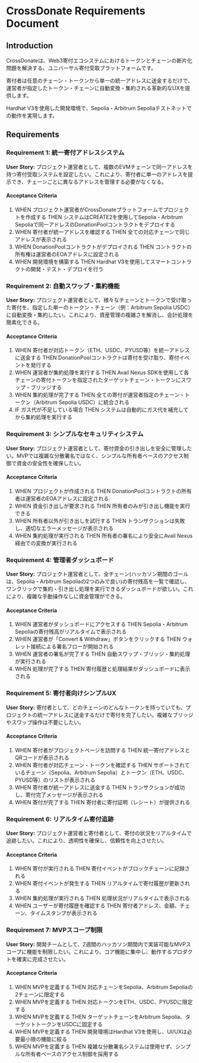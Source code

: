 # CrossDonate Requirements Document

## Introduction

CrossDonateは、Web3寄付エコシステムにおけるトークンとチェーンの断片化問題を解決する、ユニバーサル寄付受取プラットフォームです。

寄付者は任意のチェーン・トークンから単一の統一アドレスに送金するだけで、運営者が指定したトークン・チェーンに自動変換・集約される革新的なUXを提供します。

Hardhat V3を使用した開発環境で、Sepolia・Arbitrum Sepoliaテストネットでの動作を実現します。

## Requirements

### Requirement 1: 統一寄付アドレスシステム

**User Story:** プロジェクト運営者として、複数のEVMチェーンで同一アドレスを持つ寄付受取システムを設定したい。これにより、寄付者に単一のアドレスを提示でき、チェーンごとに異なるアドレスを管理する必要がなくなる。

#### Acceptance Criteria

1. WHEN プロジェクト運営者がCrossDonateプラットフォームでプロジェクトを作成する THEN システムはCREATE2を使用してSepolia・Arbitrum Sepoliaで同一アドレスのDonationPoolコントラクトをデプロイする
2. WHEN 寄付者が統一アドレスを確認する THEN 全ての対応チェーンで同じアドレスが表示される
3. WHEN DonationPoolコントラクトがデプロイされる THEN コントラクトの所有権は運営者のEOAアドレスに設定される
4. WHEN 開発環境を構築する THEN Hardhat V3を使用してスマートコントラクトの開発・テスト・デプロイを行う

### Requirement 2: 自動スワップ・集約機能

**User Story:** プロジェクト運営者として、様々なチェーンとトークンで受け取った寄付を、指定した単一のトークン・チェーン（例：Arbitrum Sepolia USDC）に自動変換・集約したい。これにより、資産管理の複雑さを解消し、会計処理を簡素化できる。

#### Acceptance Criteria

1. WHEN 寄付者が対応トークン（ETH、USDC、PYUSD等）を統一アドレスに送金する THEN DonationPoolコントラクトは寄付を受け取り、寄付イベントを発行する
2. WHEN 運営者が集約処理を実行する THEN Avail Nexus SDKを使用して各チェーンの寄付トークンを指定されたターゲットチェーン・トークンにスワップ・ブリッジする
3. WHEN 集約処理が完了する THEN 全ての寄付が運営者指定のチェーン・トークン（Arbitrum Sepolia USDC）に統合される
4. IF ガス代が不足している場合 THEN システムは自動的にガス代を補充してから集約処理を実行する

### Requirement 3: シンプルなセキュリティシステム

**User Story:** プロジェクト運営者として、寄付資金の引き出しを安全に管理したい。MVPでは複雑な分散署名ではなく、シンプルな所有者ベースのアクセス制御で資金の安全性を確保したい。

#### Acceptance Criteria

1. WHEN プロジェクトが作成される THEN DonationPoolコントラクトの所有者は運営者のEOAアドレスに設定される
2. WHEN 資金引き出しが要求される THEN 所有者のみが引き出し機能を実行できる
3. WHEN 所有者以外が引き出しを試行する THEN トランザクションは失敗し、適切なエラーメッセージが表示される
4. WHEN 集約処理が実行される THEN 所有者の署名により安全にAvail Nexus経由での変換が実行される

### Requirement 4: 管理者ダッシュボード

**User Story:** プロジェクト運営者として、全チェーン(ハッカソン期間のゴールは、Sepolia・Arbitrum Sepoliaの2つのみで良い)の寄付残高を一覧で確認し、ワンクリックで集約・引き出し処理を実行できるダッシュボードが欲しい。これにより、複雑な手動操作なしに資金管理ができる。

#### Acceptance Criteria

1. WHEN 運営者がダッシュボードにアクセスする THEN Sepolia・Arbitrum Sepoliaの寄付残高がリアルタイムで表示される
2. WHEN 運営者が「Convert & Withdraw」ボタンをクリックする THEN ウォレット接続による署名フローが開始される
3. WHEN 運営者の署名が完了する THEN 自動スワップ・ブリッジ・集約処理が実行される
4. WHEN 処理が完了する THEN 寄付履歴と処理結果がダッシュボードに表示される

### Requirement 5: 寄付者向けシンプルUX

**User Story:** 寄付者として、どのチェーンのどんなトークンを持っていても、プロジェクトの統一アドレスに送金するだけで寄付を完了したい。複雑なブリッジやスワップ操作は不要にしたい。

#### Acceptance Criteria

1. WHEN 寄付者がプロジェクトページを訪問する THEN 統一寄付アドレスとQRコードが表示される
2. WHEN 寄付者が対応チェーン・トークンを確認する THEN サポートされているチェーン（Sepolia、Arbitrum Sepolia）とトークン（ETH、USDC、PYUSD等）のリストが表示される
3. WHEN 寄付者が統一アドレスに送金する THEN トランザクションが成功し、寄付完了メッセージが表示される
4. WHEN 寄付が完了する THEN 寄付者に寄付証明（レシート）が提供される

### Requirement 6: リアルタイム寄付追跡

**User Story:** プロジェクト運営者と寄付者として、寄付の状況をリアルタイムで追跡したい。これにより、透明性を確保し、信頼性を向上させたい。

#### Acceptance Criteria

1. WHEN 寄付が実行される THEN 寄付イベントがブロックチェーンに記録される
2. WHEN 寄付イベントが発生する THEN リアルタイムで寄付履歴が更新される
3. WHEN 集約処理が実行される THEN 処理状況がリアルタイムで表示される
4. WHEN ユーザーが寄付履歴を確認する THEN 寄付者アドレス、金額、チェーン、タイムスタンプが表示される

### Requirement 7: MVPスコープ制限

**User Story:** 開発チームとして、2週間のハッカソン期間内で実装可能なMVPスコープに機能を制限したい。これにより、コア機能に集中し、動作するプロダクトを確実に完成させたい。

#### Acceptance Criteria

1. WHEN MVPを定義する THEN 対応チェーンをSepolia、Arbitrum Sepoliaの2チェーンに限定する
2. WHEN MVPを定義する THEN 対応トークンをETH、USDC、PYUSDに限定する
3. WHEN MVPを定義する THEN ターゲットチェーンをArbitrum Sepolia、ターゲットトークンをUSDCに固定する
4. WHEN MVPを定義する THEN 開発環境はHardhat V3を使用し、UI/UXは必要最小限の機能に絞る
5. WHEN MVPを定義する THEN 複雑な分散署名システムは使用せず、シンプルな所有者ベースのアクセス制御を採用する